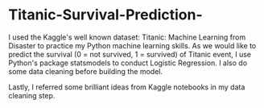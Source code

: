 # Titanic-Survival-Prediction-
I used the Kaggle's well known dataset: Titanic: Machine Learning from Disaster to practice my Python machine learning skills.
As we would like to predict the survival (0 = not survived, 1 = survived) of Titanic event, I use Python's package statsmodels to conduct Logistic Regression.
I also do some data cleaning before building the model.

Lastly, I referred some brilliant ideas from Kaggle notebooks in my data cleaning step.
